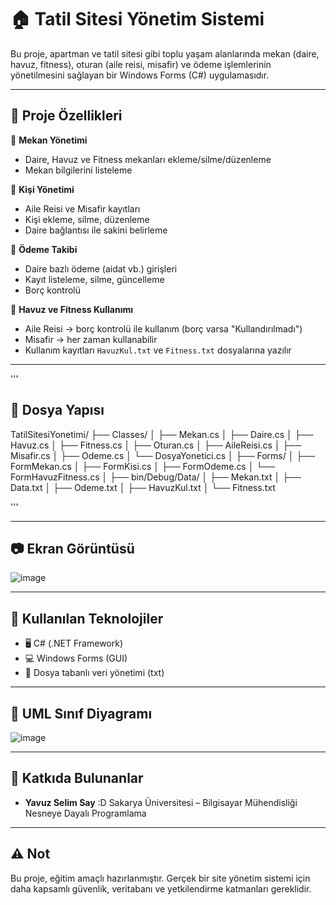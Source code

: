 # 🏠 Tatil Sitesi Yönetim Sistemi

Bu proje, apartman ve tatil sitesi gibi toplu yaşam alanlarında mekan (daire, havuz, fitness), oturan (aile reisi, misafir) ve ödeme işlemlerinin yönetilmesini sağlayan bir Windows Forms (C#) uygulamasıdır.

---

## 🧩 Proje Özellikleri

🔹 **Mekan Yönetimi**
- Daire, Havuz ve Fitness mekanları ekleme/silme/düzenleme
- Mekan bilgilerini listeleme

🔹 **Kişi Yönetimi**
- Aile Reisi ve Misafir kayıtları
- Kişi ekleme, silme, düzenleme
- Daire bağlantısı ile sakini belirleme

🔹 **Ödeme Takibi**
- Daire bazlı ödeme (aidat vb.) girişleri
- Kayıt listeleme, silme, güncelleme
- Borç kontrolü

🔹 **Havuz ve Fitness Kullanımı**
- Aile Reisi → borç kontrolü ile kullanım (borç varsa "Kullandırılmadı")
- Misafir → her zaman kullanabilir
- Kullanım kayıtları `HavuzKul.txt` ve `Fitness.txt` dosyalarına yazılır

---
'''
## 📁 Dosya Yapısı 
  TatilSitesiYonetimi/
├── Classes/
│ ├── Mekan.cs
│ ├── Daire.cs
│ ├── Havuz.cs
│ ├── Fitness.cs
│ ├── Oturan.cs
│ ├── AileReisi.cs
│ ├── Misafir.cs
│ ├── Odeme.cs
│ └── DosyaYonetici.cs
│
├── Forms/
│ ├── FormMekan.cs
│ ├── FormKisi.cs
│ ├── FormOdeme.cs
│ └── FormHavuzFitness.cs
│
├── bin/Debug/Data/
│ ├── Mekan.txt
│ ├── Data.txt
│ ├── Odeme.txt
│ ├── HavuzKul.txt
│ └── Fitness.txt

'''

---

## 📷 Ekran Görüntüsü

![image](https://github.com/user-attachments/assets/c860ffb3-9ade-42a3-88a0-802f37f3e0cc)

---

## 🔧 Kullanılan Teknolojiler

- 🖥️ C# (.NET Framework)
- 💻 Windows Forms (GUI)
- 📄 Dosya tabanlı veri yönetimi (txt)

---

## 📜 UML Sınıf Diyagramı

![image](https://github.com/user-attachments/assets/9ef1a544-a353-4767-96f9-90c326fb7c84)

---

## 🧠 Katkıda Bulunanlar

- **Yavuz Selim Say**   :D
  Sakarya Üniversitesi – Bilgisayar Mühendisliği  
  Nesneye Dayalı Programlama 

---

## ⚠️ Not

Bu proje, eğitim amaçlı hazırlanmıştır. Gerçek bir site yönetim sistemi için daha kapsamlı güvenlik, veritabanı ve yetkilendirme katmanları gereklidir.


